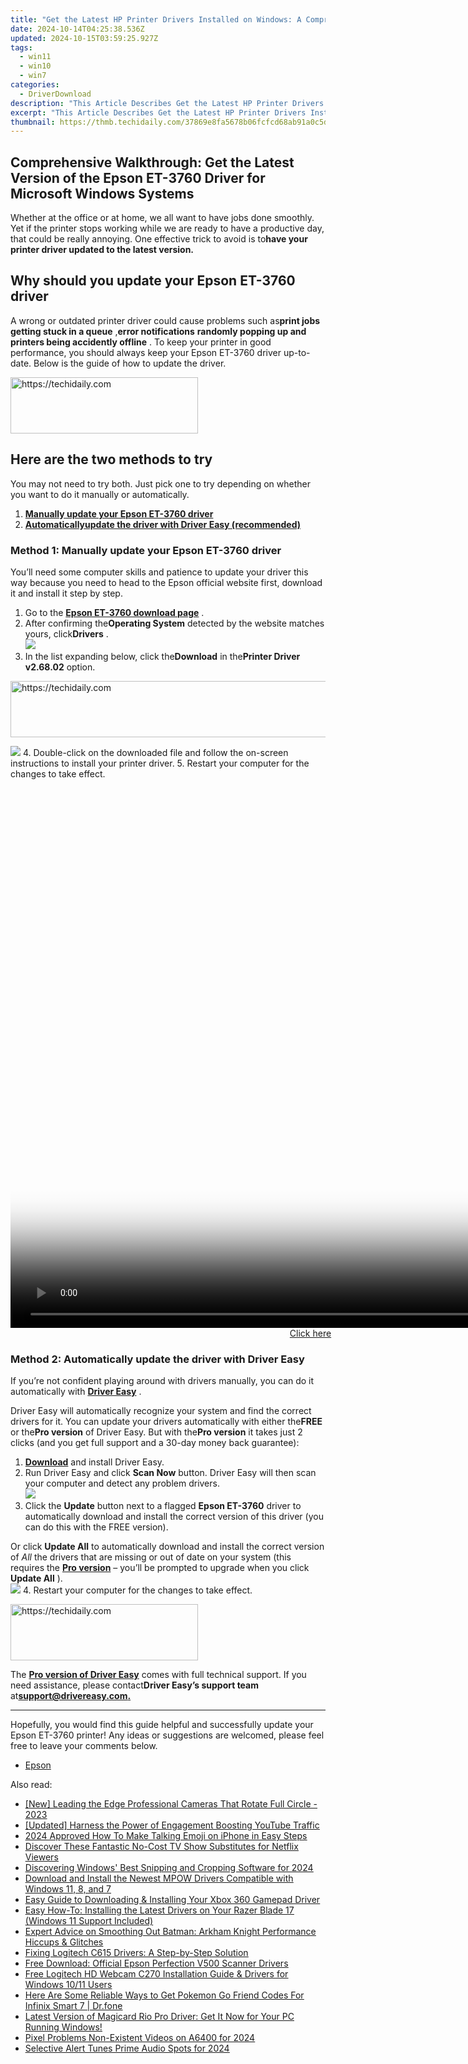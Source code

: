 ```yaml
---
title: "Get the Latest HP Printer Drivers Installed on Windows: A Comprehensive Tutorial"
date: 2024-10-14T04:25:38.536Z
updated: 2024-10-15T03:59:25.927Z
tags:
  - win11
  - win10
  - win7
categories:
  - DriverDownload
description: "This Article Describes Get the Latest HP Printer Drivers Installed on Windows: A Comprehensive Tutorial"
excerpt: "This Article Describes Get the Latest HP Printer Drivers Installed on Windows: A Comprehensive Tutorial"
thumbnail: https://thmb.techidaily.com/37869e8fa5678b06fcfcd68ab91a0c5d831e481d46c032a8d8313dfde48c7a09.jpg
---
```


## Comprehensive Walkthrough: Get the Latest Version of the Epson ET-3760 Driver for Microsoft Windows Systems

Whether at the office or at home, we all want to have jobs done smoothly. Yet if the printer stops working while we are ready to have a productive day, that could be really annoying. One effective trick to avoid is to**have your printer driver updated to the latest version.**

## Why should you update your Epson ET-3760 driver

 A wrong or outdated printer driver could cause problems such as**print jobs getting stuck in a queue** ,**error notifications** **randomly popping up and printers being accidently offline** . To keep your printer in good performance, you should always keep your Epson ET-3760 driver up-to-date. Below is the guide of how to update the driver.

<!-- affiliate ads begin -->
<a href="https://aligracehair.sjv.io/c/5597632/1975816/19272" target="_top" id="1975816">
  <img src="//a.impactradius-go.com/display-ad/19272-1975816" border="0" alt="https://techidaily.com" width="300" height="90"/>
</a>
<img height="0" width="0" src="https://aligracehair.sjv.io/i/5597632/1975816/19272" style="position:absolute;visibility:hidden;" border="0" />
<!-- affiliate ads end -->

## Here are the two methods to try

 You may not need to try both. Just pick one to try depending on whether you want to do it manually or automatically.

1. [**Manually update your Epson ET-3760 driver**](https://tools.techidaily.com/drivereasy/download/)
2. **[Automaticallyupdate the driver with Driver Easy (recommended)](https://www.drivereasy.com/knowledge/epson-et-3760-driver-update-and-download/#method-2)**

### Method 1: Manually update your Epson ET-3760 driver

 You’ll need some computer skills and patience to update your driver this way because you need to head to the Epson official website first, download it and install it step by step.

1. Go to the **[Epson ET-3760 download page](https://epson.com/Support/Printers/All-In-Ones/ET-Series/Epson-ET-3760/s/SPT%5FC11CG20203)**  .
2. After confirming the**Operating System** detected by the website matches yours, click**Drivers** .  
![](https://images.drivereasy.com/wp-content/uploads/2022/04/Epson-3760-download-page-1.jpg)
3. In the list expanding below, click the**Download** in the**Printer Driver v2.68.02** option.  

<!-- affiliate ads begin -->
<a href="https://appsumo.8odi.net/c/5597632/2132160/7443" target="_top" id="2132160">
  <img src="//a.impactradius-go.com/display-ad/7443-2132160" border="0" alt="https://techidaily.com" width="600" height="90"/>
</a>
<img height="0" width="0" src="https://appsumo.8odi.net/i/5597632/2132160/7443" style="position:absolute;visibility:hidden;" border="0" />
<!-- affiliate ads end -->

![](https://images.drivereasy.com/wp-content/uploads/2022/04/Epson-3760-click-download.jpg)
4. Double-click on the downloaded file and follow the on-screen instructions to install your printer driver.
5. Restart your computer for the changes to take effect.

<!-- affiliate ads begin -->
<span id="701707">
					<video width="1536" height="864" style="cursor:pointer"
           poster="//a.impactradius-go.com/display-clicktoplayimage/701707.png"
           onclick="if(!this.playClicked){this.play();this.setAttribute('controls',true);this.playClicked=true;}">
	   <source src="//a.impactradius-go.com/display-ad/7443-701707">
	   <img src="//a.impactradius-go.com/display-clicktoplayimage/701707.png" style="border: none; height: 100%; width: 100%; object-fit: contain">
	</video>
	<div style="width:960px;text-align:center"><a href="javascript:window.open(decodeURIComponent('https%3A%2F%2Fappsumo.8odi.net%2Fc%2F5597632%2F701707%2F7443'), '_blank');void(0);">Click here</a></div>
</span>
<img height="0" width="0" src="https://imp.pxf.io/i/5597632/701707/7443" style="position:absolute;visibility:hidden;" border="0" />
<!-- affiliate ads end -->

### Method 2: Automatically update the driver with Driver Easy

 If you’re not confident playing around with drivers manually, you can do it automatically with **[Driver Easy](https://tools.techidaily.com/drivereasy/download/)**  .

 Driver Easy will automatically recognize your system and find the correct drivers for it. You can update your drivers automatically with either the**FREE** or the**Pro version** of Driver Easy. But with the**Pro version** it takes just 2 clicks (and you get full support and a 30-day money back guarantee):

1. **[Download](https://tools.techidaily.com/drivereasy/download/)**  and install Driver Easy.
2. Run Driver Easy and click **Scan Now** button. Driver Easy will then scan your computer and detect any problem drivers.  
![](https://images.drivereasy.com/wp-content/uploads/2022/04/DE-scan.jpg)
3. Click the **Update** button next to a flagged **Epson ET-3760** driver to automatically download and install the correct version of this driver (you can do this with the FREE version).  

 Or click **Update All** to automatically download and install the correct version of _All_ the drivers that are missing or out of date on your system (this requires the **[Pro version](https://tools.techidaily.com/drivereasy/download/)**  – you’ll be prompted to upgrade when you click **Update All** ).  
![](https://images.drivereasy.com/wp-content/uploads/2022/04/DE-et-3760.jpg)
4. Restart your computer for the changes to take effect.

<!-- affiliate ads begin -->
<a href="https://25home.pxf.io/c/5597632/2148645/16836" target="_top" id="2148645">
  <img src="//a.impactradius-go.com/display-ad/16836-2148645" border="0" alt="https://techidaily.com" width="300" height="90"/>
</a>
<img height="0" width="0" src="https://25home.pxf.io/i/5597632/2148645/16836" style="position:absolute;visibility:hidden;" border="0" />
<!-- affiliate ads end -->

 The **[Pro version of Driver Easy](https://tools.techidaily.com/drivereasy/download/)**  comes with full technical support. If you need assistance, please contact**Driver Easy’s support team** at[**support@drivereasy.com.**](https://tools.techidaily.com/drivereasy/download/)

---

 Hopefully, you would find this guide helpful and successfully update your Epson ET-3760 printer! Any ideas or suggestions are welcomed, please feel free to leave your comments below.

* [Epson](https://tools.techidaily.com/drivereasy/download/)

<ins class="adsbygoogle"
     style="display:block"
     data-ad-format="autorelaxed"
     data-ad-client="ca-pub-7571918770474297"
     data-ad-slot="1223367746"></ins>

<ins class="adsbygoogle"
     style="display:block"
     data-ad-client="ca-pub-7571918770474297"
     data-ad-slot="8358498916"
     data-ad-format="auto"
     data-full-width-responsive="true"></ins>

<span class="atpl-alsoreadstyle">Also read:</span>
<div><ul>
<li><a href="https://extra-support.techidaily.com/new-leading-the-edge-professional-cameras-that-rotate-full-circle-2023/"><u>[New] Leading the Edge Professional Cameras That Rotate Full Circle - 2023</u></a></li>
<li><a href="https://youtube-sure.techidaily.com/ed-harness-the-power-of-engagement-boosting-youtube-traffic/"><u>[Updated] Harness the Power of Engagement Boosting YouTube Traffic</u></a></li>
<li><a href="https://ai-topics.techidaily.com/2024-approved-how-to-make-talking-emoji-on-iphone-in-easy-steps/"><u>2024 Approved How To Make Talking Emoji on iPhone in Easy Steps</u></a></li>
<li><a href="https://technical-tips.techidaily.com/discover-these-fantastic-no-cost-tv-show-substitutes-for-netflix-viewers/"><u>Discover These Fantastic No-Cost TV Show Substitutes for Netflix Viewers</u></a></li>
<li><a href="https://video-capture.techidaily.com/discovering-windows-best-snipping-and-cropping-software-for-2024/"><u>Discovering Windows' Best Snipping and Cropping Software for 2024</u></a></li>
<li><a href="https://win-dash.techidaily.com/download-and-install-the-newest-mpow-drivers-compatible-with-windows-11-8-and-7/"><u>Download and Install the Newest MPOW Drivers Compatible with Windows 11, 8, and 7</u></a></li>
<li><a href="https://win-dash.techidaily.com/easy-guide-to-downloading-and-installing-your-xbox-360-gamepad-driver/"><u>Easy Guide to Downloading & Installing Your Xbox 360 Gamepad Driver</u></a></li>
<li><a href="https://win-dash.techidaily.com/easy-how-to-installing-the-latest-drivers-on-your-razer-blade-17-windows-11-support-included/"><u>Easy How-To: Installing the Latest Drivers on Your Razer Blade 17 (Windows 11 Support Included)</u></a></li>
<li><a href="https://win-able.techidaily.com/expert-advice-on-smoothing-out-batman-arkham-knight-performance-hiccups-and-glitches/"><u>Expert Advice on Smoothing Out Batman: Arkham Knight Performance Hiccups & Glitches</u></a></li>
<li><a href="https://win-dash.techidaily.com/fixing-logitech-c615-drivers-a-step-by-step-solution/"><u>Fixing Logitech C615 Drivers: A Step-by-Step Solution</u></a></li>
<li><a href="https://win-dash.techidaily.com/free-download-official-epson-perfection-v500-scanner-drivers/"><u>Free Download: Official Epson Perfection V500 Scanner Drivers</u></a></li>
<li><a href="https://win-dash.techidaily.com/free-logitech-hd-webcam-c270-installation-guide-and-drivers-for-windows-1011-users/"><u>Free Logitech HD Webcam C270 Installation Guide & Drivers for Windows 10/11 Users</u></a></li>
<li><a href="https://android-pokemon-go.techidaily.com/here-are-some-reliable-ways-to-get-pokemon-go-friend-codes-for-infinix-smart-7-drfone-by-drfone-virtual-android/"><u>Here Are Some Reliable Ways to Get Pokemon Go Friend Codes For Infinix Smart 7 | Dr.fone</u></a></li>
<li><a href="https://win-dash.techidaily.com/latest-version-of-magicard-rio-pro-driver-get-it-now-for-your-pc-running-windows/"><u>Latest Version of Magicard Rio Pro Driver: Get It Now for Your PC Running Windows!</u></a></li>
<li><a href="https://some-skills.techidaily.com/pixel-problems-non-existent-videos-on-a6400-for-2024/"><u>Pixel Problems Non-Existent Videos on A6400 for 2024</u></a></li>
<li><a href="https://extra-guidance.techidaily.com/selective-alert-tunes-prime-audio-spots-for-2024/"><u>Selective Alert Tunes Prime Audio Spots for 2024</u></a></li>
</ul></div>

